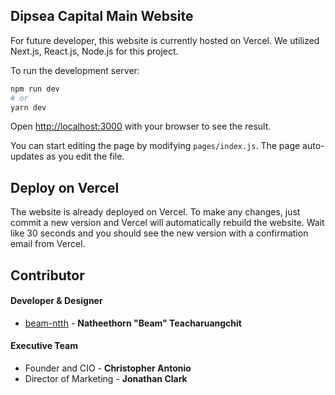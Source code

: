 ## Dipsea Capital Main Website

For future developer, this website is currently hosted on Vercel. We utilized Next.js, React.js, Node.js for this project.

To run the development server:

```bash
npm run dev
# or
yarn dev
```

Open [http://localhost:3000](http://localhost:3000) with your browser to see the result.

You can start editing the page by modifying `pages/index.js`. The page auto-updates as you edit the file.

## Deploy on Vercel

The website is already deployed on Vercel. To make any changes, just commit a new version and Vercel will automatically rebuild the website. Wait like 30 seconds and you should see the new version with a confirmation email from Vercel.

## Contributor
#### Developer & Designer
* [beam-ntth](https://github.com/beam-ntth) - **Natheethorn "Beam" Teacharuangchit**

#### Executive Team
* Founder and CIO - **Christopher Antonio**
* Director of Marketing - **Jonathan Clark**
